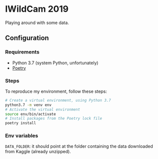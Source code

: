 # IWildCam 2019

Playing around with some data.

## Configuration

### Requirements

- Python 3.7 (system Python, unfortunately)
- [Poetry](https://poetry.eustace.io/)

### Steps

To reproduce my environment, follow these steps:
```bash
# Create a virtual environment, using Python 3.7
python3.7 -m venv env
# Activate the virtual environment
source env/bin/activate
# Install packages from the Poetry lock file
poetry install
```

### Env variables

`DATA_FOLDER`: it should point at the folder containing the data downloaded from Kaggle (already unzipped).